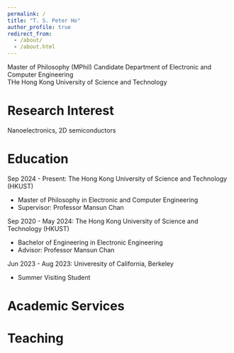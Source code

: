 ```yaml
---
permalink: /
title: "T. S. Peter Ho"
author_profile: true
redirect_from: 
  - /about/
  - /about.html
---
```


Master of Philosophy (MPhil) Candidate 
Department of Electronic and Computer Engineering     
THe Hong Kong University of Science and Technology   

Research Interest
======
Nanoelectronics, 2D semiconductors 

Education
======
Sep 2024 - Present: The Hong Kong University of Science and Technology (HKUST)

* Master of Philosophy in Electronic and Computer Engineering
* Supervisor: Professor Mansun Chan

Sep 2020 - May 2024: The Hong Kong University of Science and Technology (HKUST)

* Bachelor of Engineering in Electronic Engineering
* Advisor: Professor Mansun Chan

Jun 2023 - Aug 2023: Univeresity of California, Berkeley 

 * Summer Visiting Student


Academic Services
======

Teaching
======
